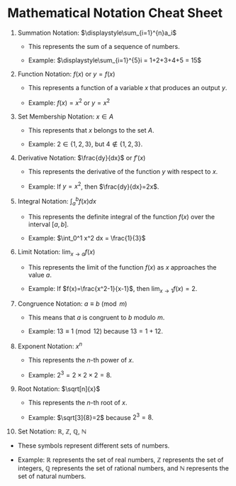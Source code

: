 # Mathematical Notation Cheat Sheet

1. Summation Notation: $\displaystyle\sum_{i=1}^{n}a_i$

   * This represents the sum of a sequence of numbers. 

   * Example: $\displaystyle\sum_{i=1}^{5}i = 1+2+3+4+5 = 15$

2. Function Notation: $f(x)$ or $y=f(x)$

   * This represents a function of a variable $x$ that produces an output $y$. 

   * Example: $f(x) = x^2$ or $y=x^2$

3. Set Membership Notation: $x\in A$

   * This represents that $x$ belongs to the set $A$.

   * Example: $2\in \{1,2,3\}$, but $4\notin \{1,2,3\}$.

4. Derivative Notation: $\frac{dy}{dx}$ or $f'(x)$

   * This represents the derivative of the function $y$ with respect to $x$. 

   * Example: If $y=x^2$, then $\frac{dy}{dx}=2x$.

5. Integral Notation: $\int_a^b f(x)dx$

   * This represents the definite integral of the function $f(x)$ over the interval $[a,b]$.

   * Example: $\int_0^1 x^2 dx = \frac{1}{3}$

6. Limit Notation: $\lim_{x\to a}f(x)$

   * This represents the limit of the function $f(x)$ as $x$ approaches the value $a$.

   * Example: If $f(x)=\frac{x^2-1}{x-1}$, then $\lim_{x\to 1}f(x)=2$.

7. Congruence Notation: $a\equiv b \pmod m$

   * This means that $a$ is congruent to $b$ modulo $m$.

   * Example: $13\equiv 1 \pmod {12}$ because $13=1+12$.

8. Exponent Notation: $x^n$

   * This represents the $n$-th power of $x$.

   * Example: $2^3 = 2\times2\times2 = 8$.

9. Root Notation: $\sqrt[n]{x}$

   * This represents the $n$-th root of $x$.

   * Example: $\sqrt[3]{8}=2$ because $2^3=8$.

10. Set Notation: $\mathbb{R}$, $\mathbb{Z}$, $\mathbb{Q}$, $\mathbb{N}$

   * These symbols represent different sets of numbers.

   * Example: $\mathbb{R}$ represents the set of real numbers, $\mathbb{Z}$ represents the set of integers, $\mathbb{Q}$ represents the set of rational numbers, and $\mathbb{N}$ represents the set of natural numbers.
